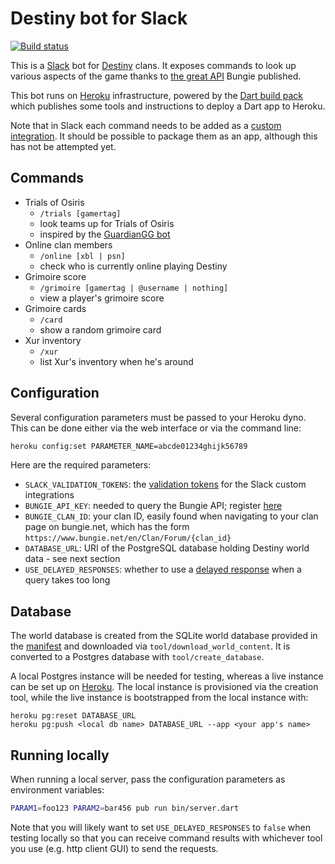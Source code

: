 # Destiny bot for Slack

[![Build status](https://travis-ci.org/pylaligand/destiny-slack-bot.svg?branch=master)](https://travis-ci.org/pylaligand/destiny-slack-bot)

This is a [Slack](http://www.slack.com) bot for
[Destiny](https://www.destinythegame.com/) clans. It exposes
commands to look up various aspects of the game thanks to
[the great API](https://www.bungie.net/en/Clan/Forum/39966) Bungie
published.

This bot runs on [Heroku](http://www.heroku.com) infrastructure, powered by
the [Dart build pack](https://github.com/igrigorik/heroku-buildpack-dart)
which publishes some tools and instructions to deploy a Dart app to Heroku.

Note that in Slack each command needs to be added as a
[custom integration](https://api.slack.com/custom-integrations). It should
be possible to package them as an app, although this has not be attempted
yet.

## Commands

- Trials of Osiris
  - `/trials [gamertag]`
  - look teams up for Trials of Osiris
  - inspired by the [GuardianGG bot](https://github.com/slavikus/guardiangg-bot)
- Online clan members
  - `/online [xbl | psn]`
  - check who is currently online playing Destiny
- Grimoire score
  - `/grimoire [gamertag | @username | nothing]`
  - view a player's grimoire score
- Grimoire cards
  - `/card`
  - show a random grimoire card
- Xur inventory
  - `/xur`
  - list Xur's inventory when he's around

## Configuration

Several configuration parameters must be passed to your Heroku dyno.
This can be done either via the web interface or via the command line:
```sh
heroku config:set PARAMETER_NAME=abcde01234ghijk56789
```

Here are the required parameters:
- `SLACK_VALIDATION_TOKENS`: the [validation tokens](https://api.slack.com/slash-commands#triggering_a_command)
for the Slack custom integrations
- `BUNGIE_API_KEY`: needed to query the Bungie API; register [here](https://www.bungie.net/en/User/API)
- `BUNGIE_CLAN_ID`: your clan ID, easily found when navigating to your clan
page on bungie.net, which has the form
`https://www.bungie.net/en/Clan/Forum/{clan_id}`
- `DATABASE_URL`: URI of the PostgreSQL database holding Destiny world data -
see next section
- `USE_DELAYED_RESPONSES`: whether to use a [delayed response](https://api.slack.com/slash-commands#responding_to_a_command)
when a query takes too long

## Database

The world database is created from the SQLite world database provided in the
[manifest](http://www.bungie.net/platform/Destiny/Manifest/) and downloaded via
`tool/download_world_content`. It is converted to a Postgres database with
`tool/create_database`.

A local Postgres instance will be needed for testing, whereas a live instance
can be set up on [Heroku](https://www.heroku.com/postgres). The local instance
is provisioned via the creation tool, while the live instance is bootstrapped
from the local instance with:
```
heroku pg:reset DATABASE_URL
heroku pg:push <local db name> DATABASE_URL --app <your app's name>
```


## Running locally

When running a local server, pass the configuration parameters as
environment variables:

```sh
PARAM1=foo123 PARAM2=bar456 pub run bin/server.dart
```

Note that you will likely want to set `USE_DELAYED_RESPONSES` to `false` when
testing locally so that you can receive command results with whichever tool you
use (e.g. http client GUI) to send the requests.
